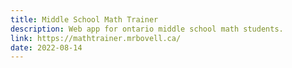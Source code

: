 ```yaml
---
title: Middle School Math Trainer
description: Web app for ontario middle school math students.
link: https://mathtrainer.mrbovell.ca/
date: 2022-08-14
---
```

